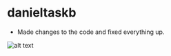 # danieltaskb

* Made changes to the code and fixed everything up.

![alt text][logo]

[logo]: https://i.imgur.com/SHEckFT.png
